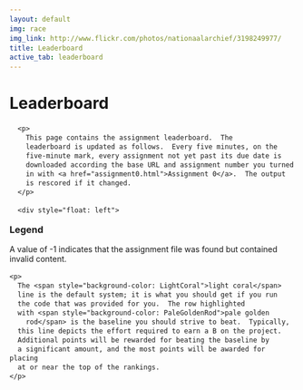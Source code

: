 ```yaml
---
layout: default
img: race
img_link: http://www.flickr.com/photos/nationaalarchief/3198249977/
title: Leaderboard
active_tab: leaderboard
---
```


   <script src="http://code.jquery.com/jquery-1.7.1.min.js" type="text/javascript"></script>
   <script type="text/javascript" src="http://cs.jhu.edu/~jonny/upenn/mt/project_leaderboard/leaderboard.js"></script>
   <script type="text/javascript" src="http://cs.jhu.edu/~jonny/upenn/mt/project_leaderboard/leaderboard-old.js"></script>

<div class="site">
  <div class="content">
    <h1>Leaderboard</h1>
    <div id="course" style="width: 800px">

      <p>
        This page contains the assignment leaderboard.  The
        leaderboard is updated as follows.  Every five minutes, on the
        five-minute mark, every assignment not yet past its due date is
        downloaded according the base URL and assignment number you turned
        in with <a href="assignment0.html">Assignment 0</a>.  The output
        is rescored if it changed.
      </p>

      <div style="float: left">
<table>
<!--
  <thead style="background-color: lightgrey">
    <tr>
      <th colspan="3"></th>
      <th colspan="5" align="center">
        Assignments
      </th>
    </tr>
    <tr>
      <th colspan="2">
        Rank
      </th>
      <th>
        Handle
      </th>
      <th valign="top">
        <a href="assignment0.html">#0</a>
      </th>
      <th valign="top">
        <a href="hw1.html">#1</a><br/>
        <span class="small">AER</span>
      </th>
      <th valign="top">
        <a href="hw2.html">#2</a><br/>
        <span class="small">model score</span>
      </th>
      <th valign="top">
        <a href="hw3.html">#3</a><br/>
        <span class="small"><a href="http://en.wikipedia.org/wiki/Spearman's_rank_correlation_coefficient">Spearman's</a></span>
      </th>
      <th valign="top">
        <a href="hw4.html">#4</a><br/>
        <span class="small">BLEU</span>
      </th>
    </tr>
  </thead>
-->
  <tbody>

<script type="text/javascript">
var assNo = 4;

var old_scoreranks = new Array();
for (i = 0; i < olddata.length; i++) {
  var prevscore = (i == 0) ? -1 : olddata[i-1][1+assNo];
  var score = olddata[i][1+assNo];
  if (score != prevscore)
    old_scoreranks[score] = i;
}

var scoreranks = new Array();
for (i=0; i<data.length; i++){
  var user = data[i][0];

  document.write('<tr id="' + user + '"');
  if (i%2==1){ document.write(' bgcolor="lightblue"'); }
  document.write('>');

  var prevscore = (i == 0) ? -1 : data[i-1][1+assNo];
  var score = data[i][1+assNo];
  if (score != prevscore) {
    scoreranks[score] = i;
    document.write('<td>' + (i+1) + '</td>');
  } else {
    document.write('<td></td>');
  }

  var rank = scoreranks[score];
  var oldrank = (score in old_scoreranks) ? old_scoreranks[score] : 100000;

  if (rank > oldrank)
    document.write('<td><img class="arrow" src="img/down.png" /></td>');
  else if (rank < oldrank)
    document.write('<td><img class="arrow" src="img/up.png" /></td>');
  else
    document.write('<td></td>');
  document.write('<td>' + data[i][0] + '</td>');
  document.write('<td align="right">' + data[i][1] + '</td>');
  document.write('<td align="right">' + data[i][2] + '</td>');
  document.write('<td align="right">' + data[i][3] + '</td>');
  document.write('<td align="right">' + data[i][4] + '</td>');
  document.write('<td align="right">' + data[i][5] + '</td>');
  document.write('</tr>');
}

$("#baseline").css({'background-color': 'PaleGoldenRod'});
$("#default").css({'background-color': 'LightCoral'});
$("#project_name").css({'background-color': 'LimeGreen'});
</script>
  </tbody>
</table>
  </div>

  <div style="position: relative; bottom: 20px; z-index: -1; margin-top: 10px">
    <h3>Legend</h3>
    <p>
      A value of -1 indicates that the assignment file was found but
      contained invalid content.
    </p>

    <p>
      The <span style="background-color: LightCoral">light coral</span>
      line is the default system; it is what you should get if you run
      the code that was provided for you.  The row highlighted
      with <span style="background-color: PaleGoldenRod">pale golden
        rod</span> is the baseline you should strive to beat.  Typically,
      this line depicts the effort required to earn a B on the project.
      Additional points will be rewarded for beating the baseline by 
      a significant amount, and the most points will be awarded for placing
      at or near the top of the rankings.
    </p>

<!--
    <p>
      The <span style="background-color: LimeGreen">oracle
      system</span> is a metric-aware composite of the best results
      from each student submission.  It is not possible to beat the
      oracle, but it gives you an idea of how much improvement there
      is for your system to find.
    </p>
-->
  </div>
</div>


</div>
</div>

